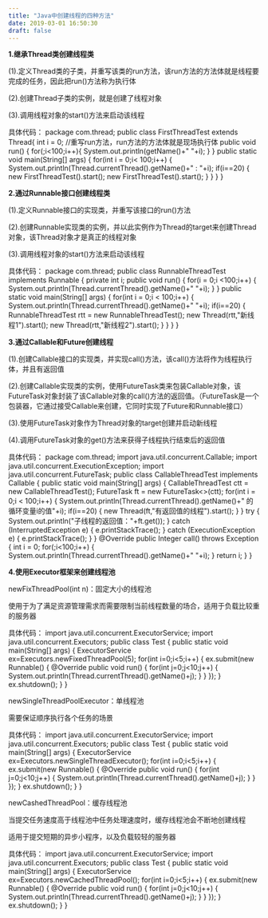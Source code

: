 ```yaml
---
title: "Java中创建线程的四种方法"
date: 2019-03-01 16:50:30
draft: false
---
```

**1.继承Thread类创建线程类**

(1).定义Thread类的子类，并重写该类的run方法，该run方法的方法体就是线程要完成的任务，因此把run()方法称为执行体

(2).创建Thread子类的实例，就是创建了线程对象

(3).调用线程对象的start()方法来启动该线程

具体代码：
package com.thread; public class FirstThreadTest extends Thread{ int i = 0; //重写run方法，run方法的方法体就是现场执行体 public void run() { for(;i<100;i++){ System.out.println(getName()+" "+i); } } public static void main(String[] args) { for(int i = 0;i< 100;i++) { System.out.println(Thread.currentThread().getName()+" : "+i); if(i==20) { new FirstThreadTest().start(); new FirstThreadTest().start(); } } } }

**2.通过Runnable接口创建线程类**

(1).定义Runnable接口的实现类，并重写该接口的run()方法

(2).创建Runnable实现类的实例，并以此实例作为Thread的target来创建Thread对象，该Thread对象才是真正的线程对象

(3).调用线程对象的start()方法来启动该线程

具体代码：
package com.thread; public class RunnableThreadTest implements Runnable { private int i; public void run() { for(i = 0;i <100;i++) { System.out.println(Thread.currentThread().getName()+" "+i); } } public static void main(String[] args) { for(int i = 0;i < 100;i++) { System.out.println(Thread.currentThread().getName()+" "+i); if(i==20) { RunnableThreadTest rtt = new RunnableThreadTest(); new Thread(rtt,"新线程1").start(); new Thread(rtt,"新线程2").start(); } } } }

**3.通过Callable和Future创建线程**

(1).创建Callable接口的实现类，并实现call()方法，该call()方法将作为线程执行体，并且有返回值

(2).创建Callable实现类的实例，使用FutureTask类来包装Callable对象，该FutureTask对象封装了该Callable对象的call()方法的返回值。（FutureTask是一个包装器，它通过接受Callable来创建，它同时实现了Future和Runnable接口）

(3).使用FutureTask对象作为Thread对象的target创建并启动新线程

(4).调用FutureTask对象的get()方法来获得子线程执行结束后的返回值

具体代码：
package com.thread; import java.util.concurrent.Callable; import java.util.concurrent.ExecutionException; import java.util.concurrent.FutureTask; public class CallableThreadTest implements Callable<Integer> { public static void main(String[] args) { CallableThreadTest ctt = new CallableThreadTest(); FutureTask<Integer> ft = new FutureTask<>(ctt); for(int i = 0;i < 100;i++) { System.out.println(Thread.currentThread().getName()+" 的循环变量i的值"+i); if(i==20) { new Thread(ft,"有返回值的线程").start(); } } try { System.out.println("子线程的返回值："+ft.get()); } catch (InterruptedException e) { e.printStackTrace(); } catch (ExecutionException e) { e.printStackTrace(); } } @Override public Integer call() throws Exception { int i = 0; for(;i<100;i++) { System.out.println(Thread.currentThread().getName()+" "+i); } return i; } }

**4.使用Executor框架来创建线程池**

newFixThreadPool(int n)：固定大小的线程池

使用于为了满足资源管理需求而需要限制当前线程数量的场合，适用于负载比较重的服务器

具体代码：
import java.util.concurrent.ExecutorService; import java.util.concurrent.Executors; public class Test { public static void main(String[] args) { ExecutorService ex=Executors.newFixedThreadPool(5); for(int i=0;i<5;i++) { ex.submit(new Runnable() { @Override public void run() { for(int j=0;j<10;j++) { System.out.println(Thread.currentThread().getName()+j); } } }); } ex.shutdown(); } }

newSingleThreadPoolExecutor：单线程池

需要保证顺序执行各个任务的场景

具体代码：
import java.util.concurrent.ExecutorService; import java.util.concurrent.Executors; public class Test { public static void main(String[] args) { ExecutorService ex=Executors.newSingleThreadExecutor(); for(int i=0;i<5;i++) { ex.submit(new Runnable() { @Override public void run() { for(int j=0;j<10;j++) { System.out.println(Thread.currentThread().getName()+j); } } }); } ex.shutdown(); } }

newCashedThreadPool：缓存线程池

当提交任务速度高于线程池中任务处理速度时，缓存线程池会不断地创建线程

适用于提交短期的异步小程序，以及负载较轻的服务器

具体代码：
import java.util.concurrent.ExecutorService; import java.util.concurrent.Executors; public class Test { public static void main(String[] args) { ExecutorService ex=Executors.newCachedThreadPool(); for(int i=0;i<5;i++) { ex.submit(new Runnable() { @Override public void run() { for(int j=0;j<10;j++) { System.out.println(Thread.currentThread().getName()+j); } } }); } ex.shutdown(); } }